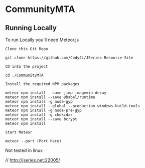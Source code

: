 # CommunityMTA


## Running Locally

To run Locally you'll need Meteor.js

    Clone this Git Repo

    git clone https://github.com/CodyJL/JSeries-Resource-Site
    
    CD into the project

    cd ./CommunityMTA
      
    Install the required NPM packages

    meteor npm install --save jimp imagemin decay
    meteor npm install --save @babel/runtime
    meteor npm install -g node-gyp
    meteor npm install --global --production windows-build-tools
    meteor npm install -g node-pre-gyp
    meteor npm install -g chokidar
    meteor npm install --save bcrypt
    meteor npm install

    Start Meteor

    meteor --port (Port here)
    
    
Not tested in linux

// http://jseries.net:22005/
